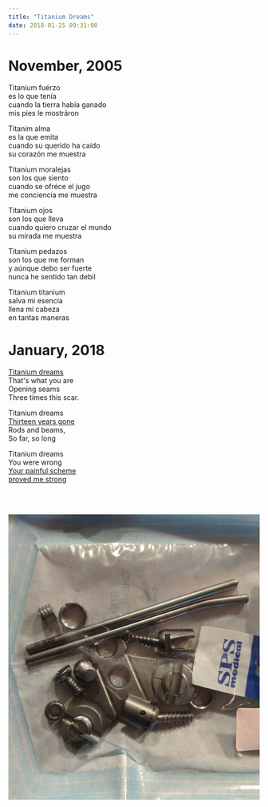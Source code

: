 ```yaml
---
title: "Titanium Dreams"
date: 2018-01-25 09:31:00
---
```


# November, 2005

Titanium fuérzo<br>
es lo que tenía<br>
cuando la tierra había ganado<br>
mis pies le mostráron<br>

Titanim alma <br>
es la que emita<br>
cuando su querido ha caído<br>
su corazón me muestra<br>

Titanium moralejas<br>
son los que siento<br>
cuando se ofréce el jugo<br>
me conciencia me muestra<br>

Titanium ojos <br>
son los que lleva<br>
cuando quiero cruzar el mundo<br>
su mirada me muestra<br>

Titanium pedazos <br>
son los que me forman<br>
y aúnque debo ser fuerte<br>
nunca he sentido tan debil<br>

Titanium titanium<br>
salva mi esencia<br>
llena mi cabeza<br>
en tantas maneras<br>


# January, 2018

<a title="November 2005" href="/assets/images/posts/titanium-dreams/titanium.mp4" target="_blank">Titanium dreams</a><br>
That's what you are <br>
Opening seams<br>
Three times this scar.<br>

Titanium dreams <br>
<a title="October 2004" href="/assets/images/posts/titanium-dreams/syrinx.mp4" target="_blank">Thirteen years gone</a><br>
Rods and beams,<br>
So far, so long <br>

Titanium dreams<br>
You were wrong<br>
<a title="November 2005" href="/assets/images/posts/titanium-dreams/two-weeks.mp4" target="_blank">Your painful scheme</a><br>
<a title="November 2005" href="/assets/images/posts/titanium-dreams/paciencia.mp4" target="_blank">proved me strong</a><br>

<br><br>
<div>
    <a target="_blank" href="/assets/images/posts/titanium-dreams/titanium-v.png">
      <img src="/assets/images/posts/titanium-dreams/titanium-2018.jpg" width="600px">
    </a>
</div>


